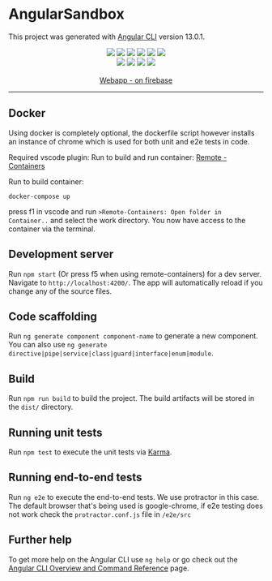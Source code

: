 

# AngularSandbox


This project was generated with [Angular CLI](https://github.com/angular/angular-cli) version 13.0.1.

<div align="center">
  <img src="https://img.shields.io/website?down_color=red&down_message=offline&up_color=blue&up_message=online&url=https%3A%2F%2Fangular-sandbox-avans.web.app%2F"/>
  <img src="https://img.shields.io/github/workflow/status/Pjiwm/angular-sandbox/ci-cd" />
  <img src="https://img.shields.io/github/commit-activity/m/pjiwm/angular-sandbox" />
  <img src="https://img.shields.io/github/last-commit/pjiwm/angular-sandbox" />
  <img src="https://img.shields.io/github/languages/code-size/Pjiwm/angular-sandbox" />
  <img src="https://img.shields.io/github/forks/Pjiwm/angular-sandbox?style=social"/>
  <br/>
   <img src="https://img.shields.io/badge/typescript-%23007ACC.svg?style=for-the-badge&logo=typescript&logoColor=white"/>
   <img src="https://img.shields.io/badge/Angular-DD0031?style=for-the-badge&logo=angular&logoColor=white"/>
   <img src="https://img.shields.io/badge/Node.js-339933?style=for-the-badge&logo=nodedotjs&logoColor=white"/>
   <img src="https://img.shields.io/badge/Docker-2CA5E0?style=for-the-badge&logo=docker&logoColor=white"/>
  <br/>
  <br/>
   <a href="https://angular-sandbox-avans.web.app/">Webapp - on firebase<a/>


</div>
<hr/>



## Docker

Using docker is completely optional, the dockerfile script however installs an instance of chrome which is used for both unit and e2e tests in code.

Required vscode plugin:
Run to build and run container:
[Remote - Containers](https://marketplace.visualstudio.com/items?itemName=ms-vscode-remote.remote-containers)

Run to build container:
```
docker-compose up
```

press f1 in vscode and run `>Remote-Containers: Open folder in Container..` and select the work directory.
You now have access to the container via the terminal.


## Development server

Run `npm start` (Or press f5 when using remote-containers) for a dev server. Navigate to `http://localhost:4200/`. The app will automatically reload if you change any of the source files.

## Code scaffolding

Run `ng generate component component-name` to generate a new component. You can also use `ng generate directive|pipe|service|class|guard|interface|enum|module`.

## Build

Run `npm run build` to build the project. The build artifacts will be stored in the `dist/` directory.

## Running unit tests

Run `npm test` to execute the unit tests via [Karma](https://karma-runner.github.io).

## Running end-to-end tests

Run `ng e2e` to execute the end-to-end tests.
We use protractor in this case. The default browser that's being used is google-chrome, if e2e testing does not work check the `protractor.conf.js` file in `/e2e/src`

## Further help

To get more help on the Angular CLI use `ng help` or go check out the [Angular CLI Overview and Command Reference](https://angular.io/cli) page.
